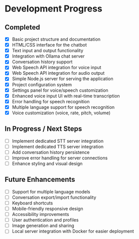 # Development Progress

## Completed

- [x] Basic project structure and documentation
- [x] HTML/CSS interface for the chatbot
- [x] Text input and output functionality
- [x] Integration with Ollama chat server
- [x] Conversation history support
- [x] Web Speech API integration for voice input
- [x] Web Speech API integration for audio output
- [x] Simple Node.js server for serving the application
- [x] Project configuration system
- [x] Settings panel for voice/speech customization
- [x] Enhanced voice input UI with real-time transcription
- [x] Error handling for speech recognition
- [x] Multiple language support for speech recognition
- [x] Voice customization (voice, rate, pitch, volume)

## In Progress / Next Steps

- [ ] Implement dedicated STT server integration
- [ ] Implement dedicated TTS server integration
- [ ] Add conversation history persistence
- [ ] Improve error handling for server connections
- [ ] Enhance styling and visual design

## Future Enhancements

- [ ] Support for multiple language models
- [ ] Conversation export/import functionality
- [ ] Keyboard shortcuts
- [ ] Mobile-friendly responsive design
- [ ] Accessibility improvements
- [ ] User authentication and profiles
- [ ] Image generation and sharing
- [ ] Local server integration with Docker for easier deployment
